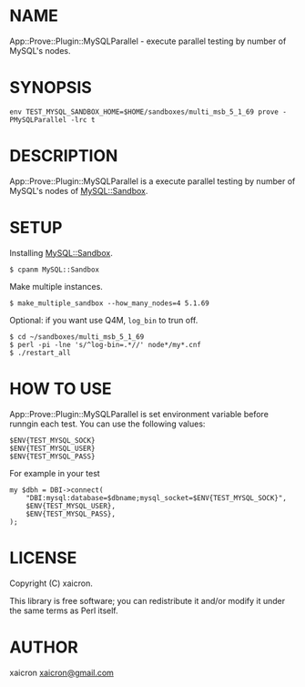 # NAME

App::Prove::Plugin::MySQLParallel - execute parallel testing by number of MySQL's nodes.

# SYNOPSIS

    env TEST_MYSQL_SANDBOX_HOME=$HOME/sandboxes/multi_msb_5_1_69 prove -PMySQLParallel -lrc t

# DESCRIPTION

App::Prove::Plugin::MySQLParallel is a execute parallel testing by number of MySQL's nodes of [MySQL::Sandbox](http://search.cpan.org/perldoc?MySQL::Sandbox).

# SETUP

Installing [MySQL::Sandbox](http://search.cpan.org/perldoc?MySQL::Sandbox).

    $ cpanm MySQL::Sandbox

Make multiple instances.

    $ make_multiple_sandbox --how_many_nodes=4 5.1.69

Optional: if you want use Q4M, `log_bin` to trun off.

    $ cd ~/sandboxes/multi_msb_5_1_69
    $ perl -pi -lne 's/^log-bin=.*//' node*/my*.cnf
    $ ./restart_all

# HOW TO USE

App::Prove::Plugin::MySQLParallel is set environment variable before runngin each test.
You can use the following values:

    $ENV{TEST_MYSQL_SOCK}
    $ENV{TEST_MYSQL_USER}
    $ENV{TEST_MYSQL_PASS}

For example in your test

    my $dbh = DBI->connect(
        "DBI:mysql:database=$dbname;mysql_socket=$ENV{TEST_MYSQL_SOCK}",
        $ENV{TEST_MYSQL_USER},
        $ENV{TEST_MYSQL_PASS},
    );

# LICENSE

Copyright (C) xaicron.

This library is free software; you can redistribute it and/or modify
it under the same terms as Perl itself.

# AUTHOR

xaicron <xaicron@gmail.com>
